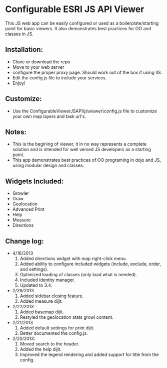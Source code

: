 # Configurable ESRI JS API Viewer

This JS web app can be easily configured or used as a boilerplate/starting point for basic viewers. It also demonstrates best practices for OO and classes in JS.

## Installation:
* Clone or download the repo
* Move to your web server
* configure the proper proxy page. Should work out of the box if using IIS.
* Edit the config.js file to include your services.
* Enjoy!

## Customize:
* Use the ConfigurableViewerJSAPI\js\viewer\config.js file to customize your own map layers and task url's.

## Notes:
* This is the begining of viewer, it in no way represents a complete solution and is intended for well versed JS developers as a starting point.
* This app demonstrates best practices of OO programing in dojo and JS, using modular design and classes.

## Widgets Included:
* Growler
* Draw
* Geolocation
* Advanced Print
* Help
* Measure
* Directions

## Change log:
* 4/16/2013
	1. Added directions widget with map right-click menu.
	2. Added ability to configure included widgets (include, exclude, order, and settings).
	3. Optimized loading of classes (only load what is needed).
	4. Included identity manager.
	5. Updated to 3.4.
* 2/26/2013
	1. Added sidebar closing feature.
	2. Added measure dijit.
* 2/22/2013
	1. Added basemap dijit.
	2. Restyled the geolocation stats growl content.
* 2/21/2013
	1. Added default settings for print dijit.
	2. Better documented the config.js.
* 2/20/2013:
    1. Moved search to the header.
    2. Added the help dijit.
    3. Improved the legend rendering and added support for title from the config.
